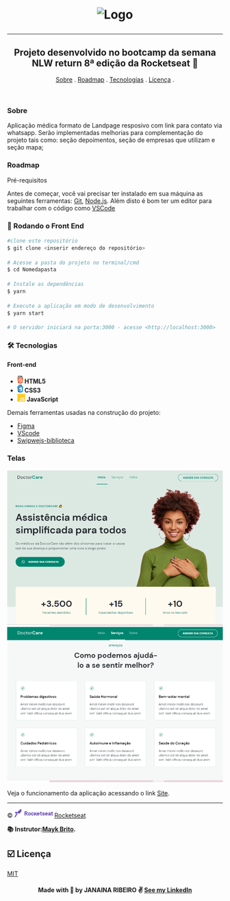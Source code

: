 


<h1 align="center">
    <img width="250" alt="Logo" src="https://user-images.githubusercontent.com/61358723/167435926-ad615e53-7faa-4304-96f1-89bcc351bef9.png">
  <hr>
  
  <h2 align="center"> Projeto desenvolvido no bootcamp da semana NLW return 8ª edição da Rocketseat 🚀</h2>

<p align="center">
<a href="#Sobre">Sobre</a> .
<a href="#Roadmap">Roadmap</a> .
<a href="#tecnologias">Tecnologias</a> .
<a href="#licenc-a">Licença</a> .
</p>


<br>
  
### Sobre
Aplicação médica formato de Landpage resposivo com link para contato via whatsapp. Serão implementadas melhorias para complementação do projeto tais como:
seção depoimentos, seção de empresas que utilizam e seção mapa;
### Roadmap

Pré-requisitos

 Antes de começar, você vai precisar ter instalado em sua máquina as seguintes ferramentas:
 [Git](https://git-scm.com), [Node.js](https://nodejs.org/en/).
 Além disto é bom ter um editor para trabalhar com o código como [VSCode](https://code.visualstudio.com/) 

 ### 🎲 Rodando o Front End

 ```bash
 #clone este repositório
 $ git clone <inserir endereço do repositório>

 # Acesse a pasta do projeto no terminal/cmd
 $ cd Nomedapasta

 # Instale as dependências
 $ yarn

 # Execute a aplicação em modo de desenvolvimento
 $ yarn start

 # O servidor iniciará na porta:3000 - acesse <http://localhost:3000>
 ```
  ### 🛠️ Tecnologias
  <h4>
    Front-end
  </h4>
  
  <ul>
    <li> <img src="./assets/html.png" alt="html5" height="18"> <strong> HTML5 </strong> </li>
    <li> <img src="./assets/css.png" alt="css3" height="18"> <strong> CSS3 </strong> </li>
    <li> <img src="./assets/js.png" alt="js" height="18"> <strong> JavaScript </strong> </li>
  </ul>

 Demais ferramentas usadas na construção do projeto:

 - [Figma](https://www.figma.com/)
 - [VScode](https://www.code.visualstudio.com/)
 - [Swipwejs-biblioteca](https://https://swiperjs.com/)
  
 ### Telas 
    
![](./assets/print1.PNG)
![](./assets/print2.PNG)

Veja o funcionamento da aplicação acessando o link [Site](https://janaribeirof.github.io/doctorcare/).
  
  ---

 &copy; <img src="./assets/rocketseat.png" alt="rocketseat" height="20"> [Rocketseat](https://rocketseat.com.br/)
  
  **📚 Instrutor:[Mayk Brito](https://github.com/maykbrito/).**
  
  ## ☑️ Licença
  [MIT](LICENSE)
  
  
 <h4 align="center">
  Made with 💜 by JANAINA RIBEIRO ✌️ 
 <a href="https://www.linkedin.com/in/janaina-ribeiro-9624044b/" target="_blank">See my LinkedIn</a>
  </h4>  
